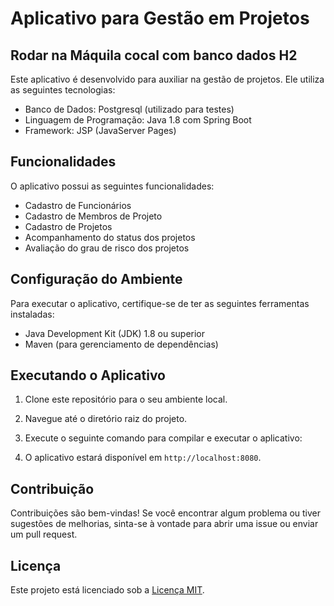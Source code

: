 # Aplicativo para Gestão em Projetos
## Rodar na Máquila cocal com banco dados H2

Este aplicativo é desenvolvido para auxiliar na gestão de projetos. Ele utiliza as seguintes tecnologias:

- Banco de Dados: Postgresql (utilizado para testes)
- Linguagem de Programação: Java 1.8 com Spring Boot
- Framework: JSP (JavaServer Pages)

## Funcionalidades

O aplicativo possui as seguintes funcionalidades:

- Cadastro de Funcionários
- Cadastro de Membros de Projeto
- Cadastro de Projetos
- Acompanhamento do status dos projetos
- Avaliação do grau de risco dos projetos

## Configuração do Ambiente

Para executar o aplicativo, certifique-se de ter as seguintes ferramentas instaladas:

- Java Development Kit (JDK) 1.8 ou superior
- Maven (para gerenciamento de dependências)

## Executando o Aplicativo

1. Clone este repositório para o seu ambiente local.
2. Navegue até o diretório raiz do projeto.
3. Execute o seguinte comando para compilar e executar o aplicativo:

4. O aplicativo estará disponível em `http://localhost:8080`.

## Contribuição

Contribuições são bem-vindas! Se você encontrar algum problema ou tiver sugestões de melhorias, sinta-se à vontade para abrir uma issue ou enviar um pull request.

## Licença

Este projeto está licenciado sob a [Licença MIT](LICENSE).
